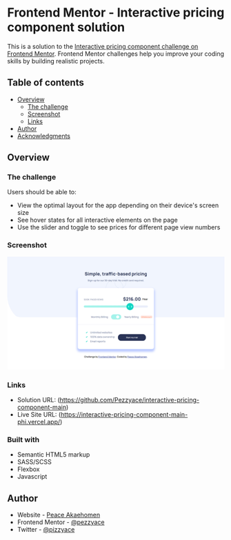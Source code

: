 # Frontend Mentor - Interactive pricing component solution

This is a solution to the [Interactive pricing component challenge on Frontend Mentor](https://www.frontendmentor.io/challenges/interactive-pricing-component-t0m8PIyY8). Frontend Mentor challenges help you improve your coding skills by building realistic projects. 

## Table of contents

- [Overview](#overview)
  - [The challenge](#the-challenge)
  - [Screenshot](#screenshot)
  - [Links](#links)
- [Author](#author)
- [Acknowledgments](#acknowledgments)


## Overview

### The challenge

Users should be able to:

- View the optimal layout for the app depending on their device's screen size
- See hover states for all interactive elements on the page
- Use the slider and toggle to see prices for different page view numbers

### Screenshot

![](./screenshot/Desktop%20view.png)



### Links

- Solution URL: (https://github.com/Pezzyace/interactive-pricing-component-main)
- Live Site URL: (https://interactive-pricing-component-main-phi.vercel.app/)


### Built with

- Semantic HTML5 markup
- SASS/SCSS
- Flexbox
- Javascript



## Author

- Website - [Peace Akaehomen](https://peace-akaehomen-portfolio.vercel.app/)
- Frontend Mentor - [@pezzyace](https://www.frontendmentor.io/profile/pezzyace)
- Twitter - [@pizzyace](https://www.twitter.com/pizzyace)

